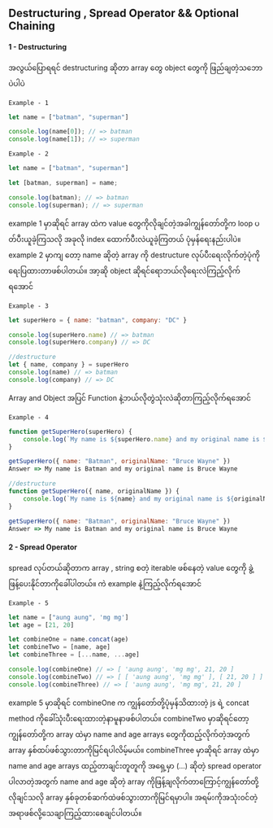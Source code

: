 ## Destructuring , Spread Operator && Optional Chaining

#### 1 - Destructuring

အလွယ်ပြောရရင် destructuring  ဆိုတာ array တွေ object တွေကို ဖြည်ချတဲ့သဘောပဲပါပဲ

`Example - 1`

```javascript
let name = ["batman", "superman"]

console.log(name[0]); // => batman
console.log(name[1]); // => superman
```

`Example - 2`

```javascript
let name = ["batman", "superman"]

let [batman, superman] = name;

console.log(batman); // => batman
console.log(superman); // => superman
```

example 1 မှာဆိုရင် array ထဲက value တွေကိုလိုချင်တဲ့အခါကျွန်တော်တို့က loop ပတ်ပီးယူခဲ့ကြသလို အခုလို index ထောက်ပီးလဲယူခဲ့ကြတယ် ပုံမှန်ရေးနည်းပါပဲ။  example 2 မှာကျ တော့ name ဆိုတဲ့ array ကို destructure လုပ်ပီးရေးလိုက်တဲ့ပုံကိုရေးပြထားတာဖစ်ပါတယ်။ အာ့ဆို object ဆိုရင်ရောဘယ်လိုရေးလဲကြည့်လိုက်ရအောင်

`Example - 3`

```javascript
let superHero = { name: "batman", company: "DC" }

console.log(superHero.name) // => batman
console.log(superHero.company) // => DC

//destructure
let { name, company } = superHero
console.log(name) // => batman
console.log(company) // => DC
```

Array and Object အပြင် Function နဲ့ဘယ်လိုတွဲသုံးလဲဆိုတာကြည့်လိုက်ရအောင်

`Example - 4`

```javascript
function getSuperHero(superHero) {
    console.log(`My name is ${superHero.name} and my original name is ${superHero.originalName}`)
}

getSuperHero({ name: "Batman", originalName: "Bruce Wayne" })
Answer => My name is Batman and my original name is Bruce Wayne

//destructure
function getSuperHero({ name, originalName }) {
    console.log(`My name is ${name} and my original name is ${originalName}`)
}

getSuperHero({ name: "Batman", originalName: "Bruce Wayne" })
Answer => My name is Batman and my original name is Bruce Wayne
```

#### 2 - Spread Operator

spread လုပ်တယ်ဆိုတာက array , string စတဲ့ iterable  ဖစ်နေတဲ့ value တွေကို ခွဲ့ဖြန့်ပေးနိုင်တာကိုခေါ်ပါတယ်။ ကဲ example နဲ့ကြည့်လိုက်ရအောင်

`Example - 5`

```javascript
let name = ["aung aung", 'mg mg']
let age = [21, 20]

let combineOne = name.concat(age)
let combineTwo = [name, age]
let combineThree = [...name, ...age]

console.log(combineOne) // => [ 'aung aung', 'mg mg', 21, 20 ]
console.log(combineTwo) // => [ [ 'aung aung', 'mg mg' ], [ 21, 20 ] ]
console.log(combineThree) // => [ 'aung aung', 'mg mg', 21, 20 ]
```

example 5 မှာဆိုရင် combineOne က ကျွန်တော်တို့ပုံမှန်သိထားတဲ့ js ရဲ့ concat method ကိုခေါ်သုံးပီးရေးထားတဲ့နာမူနာဖစ်ပါတယ်။ combineTwo မှာဆိုရင်တော့ ကျွန်တော်တို့က  array ထဲမှာ name and age arrays တွေကိုထည့်လိုက်တဲ့အတွက် array နှစ်ထပ်ဖစ်သွားတာကိုမြင်ရပါလိမ့်မယ်။  combineThree မှာဆိုရင် array ထဲမှာ name and age arrays ထည့်တာချင်းတူတူကို အရှေ့မှာ (...) ဆိုတဲ့ spread operator ပါလာတဲ့အတွက် name and age ဆိုတဲ့ array ကိုဖြန့်ချလိုက်တာကြောင့်ကျွန်တော်တို့လိုချင်သလို array နှစ်ခုတစ်ဆက်ထဲဖစ်သွားတာကိုမြင်ရမှာပါ။ အရမ်းကိုအသုံး၀င်တဲ့အရာဖစ်လို့သေချာကြည့်ထားစေချင်ပါတယ်။ 



